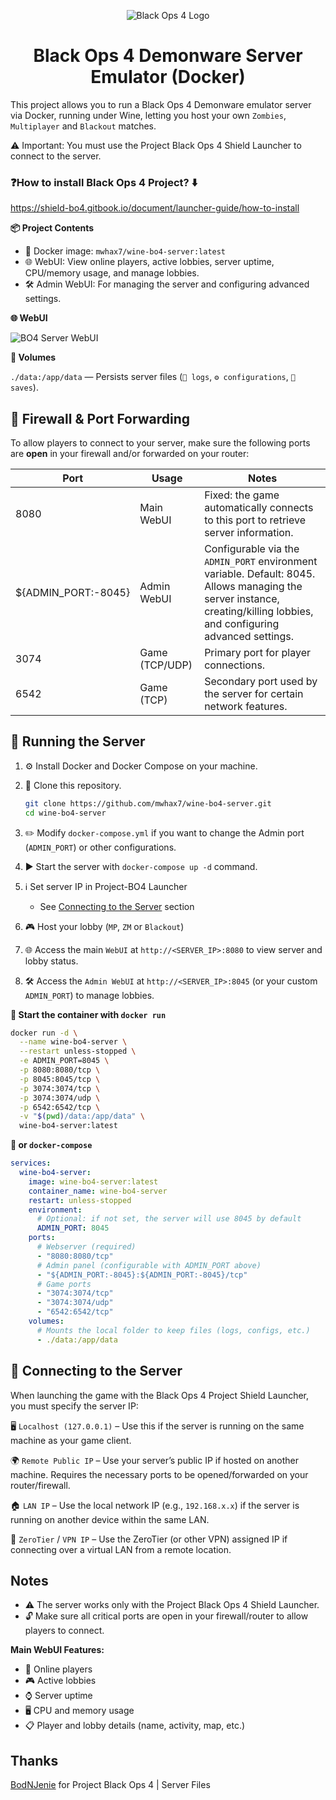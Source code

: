 <p align="center">
  <img src="https://i.imgur.com/MvOB1uA.png" alt="Black Ops 4 Logo">
</p>

<h1 align="center">Black Ops 4 Demonware Server Emulator (Docker)</h1>

This project allows you to run a Black Ops 4 Demonware emulator server via Docker, running under Wine, letting you host your own `Zombies`, `Multiplayer` and `Blackout` matches.

⚠️ Important: You must use the Project Black Ops 4 Shield Launcher to connect to the server.

### ❓How to install Black Ops 4 Project? ⬇️

https://shield-bo4.gitbook.io/document/launcher-guide/how-to-install

**📦 Project Contents**
- 🐳 Docker image: `mwhax7/wine-bo4-server:latest`
- 🌐 WebUI: View online players, active lobbies, server uptime, CPU/memory usage, and manage lobbies.
- 🛠️ Admin WebUI: For managing the server and configuring advanced settings.


**🌐 WebUI**

<img src="https://i.imgur.com/wM9p2iM.png" alt="BO4 Server WebUI">


**💾 Volumes**

`./data:/app/data` — Persists server files (`📜 logs`, `⚙️ configurations`, `💾 saves`).

## 🧱 Firewall & Port Forwarding

To allow players to connect to your server, make sure the following ports are **open** in your firewall and/or forwarded on your router:

| Port                | Usage             | Notes                                                                                                                                                                    |
| ------------------- | ----------------- | ------------------------------------------------------------------------------------------------------------------------------------------------------------------------ |
| 8080                | Main WebUI        | Fixed: the game automatically connects to this port to retrieve server information.                                                                                      |
| ${ADMIN_PORT:-8045} | Admin WebUI       | Configurable via the `ADMIN_PORT` environment variable. Default: 8045. Allows managing the server instance, creating/killing lobbies, and configuring advanced settings. |
| 3074                | Game (TCP/UDP)    | Primary port for player connections.                                                                                                                                     |
| 6542                | Game (TCP)        | Secondary port used by the server for certain network features.                                                                                                          |

## 🚀 Running the Server

1. ⚙️ Install Docker and Docker Compose on your machine.

2. 📂 Clone this repository.

   ```sh
   git clone https://github.com/mwhax7/wine-bo4-server.git
   cd wine-bo4-server
   ```

5. ✏️ Modify `docker-compose.yml` if you want to change the Admin port (`ADMIN_PORT`) or other configurations.

6. ▶️ Start the server with `docker-compose up -d` command.

7. ℹ️ Set server IP in Project-BO4 Launcher

   - See [Connecting to the Server](https://github.com/mwhax7/wine-bo4-server#-connecting-to-the-server) section

9. 🎮 Host your lobby (`MP`, `ZM` or `Blackout`)

10. 🌐 Access the main `WebUI` at `http://<SERVER_IP>:8080`
 to view server and lobby status.

11. 🛠️ Access the `Admin WebUI` at `http://<SERVER_IP>:8045`
 (or your custom `ADMIN_PORT`) to manage lobbies.

**🐳 Start the container with `docker run`**

```sh
docker run -d \
  --name wine-bo4-server \
  --restart unless-stopped \
  -e ADMIN_PORT=8045 \
  -p 8080:8080/tcp \
  -p 8045:8045/tcp \
  -p 3074:3074/tcp \
  -p 3074:3074/udp \
  -p 6542:6542/tcp \
  -v "$(pwd)/data:/app/data" \
  wine-bo4-server:latest
```

**🐙 or `docker-compose`**

```yaml
services:
  wine-bo4-server:
    image: wine-bo4-server:latest
    container_name: wine-bo4-server
    restart: unless-stopped
    environment:
      # Optional: if not set, the server will use 8045 by default
      ADMIN_PORT: 8045
    ports:
      # Webserver (required)
      - "8080:8080/tcp"
      # Admin panel (configurable with ADMIN_PORT above)
      - "${ADMIN_PORT:-8045}:${ADMIN_PORT:-8045}/tcp"
      # Game ports
      - "3074:3074/tcp"
      - "3074:3074/udp"
      - "6542:6542/tcp"
    volumes:
      # Mounts the local folder to keep files (logs, configs, etc.)
      - ./data:/app/data
```

## 🔌 Connecting to the Server

When launching the game with the Black Ops 4 Project Shield Launcher, you must specify the server IP:

🖥️ `Localhost (127.0.0.1)` – Use this if the server is running on the same machine as your game client.

🌍 `Remote Public IP` – Use your server’s public IP if hosted on another machine. Requires the necessary ports to be opened/forwarded on your router/firewall.

🏠 `LAN IP` – Use the local network IP (e.g., `192.168.x.x`) if the server is running on another device within the same LAN.

🔗 `ZeroTier` / `VPN IP` – Use the ZeroTier (or other VPN) assigned IP if connecting over a virtual LAN from a remote location.

## Notes
- ⚠️ The server works only with the Project Black Ops 4 Shield Launcher.
- 🔓 Make sure all critical ports are open in your firewall/router to allow players to connect.

**Main WebUI Features:**
- 👥 Online players
- 🎮 Active lobbies
- ⌚ Server uptime
- 🖥️ CPU and memory usage
- 📋 Player and lobby details (name, activity, map, etc.)

## Thanks
[BodNJenie](https://github.com/bodnjenie14) for Project Black Ops 4 | Server Files
